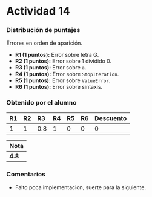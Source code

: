 # Actividad 14
### Distribución de puntajes

Errores en orden de aparición.

- **R1 (1 puntos):** Error sobre letra G.
- **R2 (1 puntos):** Error sobre 1 dividido 0.
- **R3 (1 puntos):** Error sobre `a`.
- **R4 (1 puntos):** Error sobre `StopIteration`.
- **R5 (1 puntos):** Error sobre `ValueError`.
- **R6 (1 puntos):** Error sobre sintaxis.


### Obtenido por el alumno

| R1 | R2 | R3 | R4 | R5 | R6 | Descuento |
|:---|:---|:---|:---|:---|:---|:----------|
| 1  | 1  | 0.8  | 1  | 0  | 0  | 0         |

| Nota |
|:-----|
| **4.8** |

### Comentarios
* Falto poca implementacion, suerte para la siguiente.
